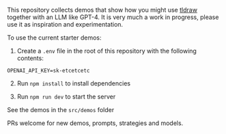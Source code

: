 This repository collects demos that show how you might use [tldraw](https://github.com/tldraw/tldraw) together with an LLM like GPT-4. It is very much a work in progress, please use it as inspiration and experimentation.

To use the current starter demos:

1. Create a `.env` file in the root of this repository with the following contents:

```
OPENAI_API_KEY=sk-etcetcetc
```

2. Run `npm install` to install dependencies

3. Run `npm run dev` to start the server

See the demos in the `src/demos` folder

PRs welcome for new demos, prompts, strategies and models.
